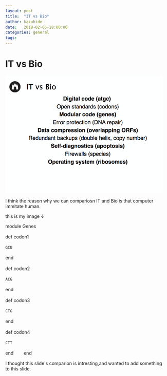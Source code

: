```yaml
---
layout: post
title:  "IT vs Bio"
author: kazuhide
date:   2018-02-06-18:00:00
categories: general
tags:
---
```


# IT vs Bio

![it_bio](/images/it_bio.jpg)


I think the reason why we can compariosn IT and Bio is that computer immitate human.

this is my image ↓

module Genes

  def codon1　　

    GCU　　

  end　　

  def codon2　　

    ACG　　

  end　　

  def codon3　　

    CTG　　

  end　　

  def codon4　　

    CTT　　

  end　　
end　　

I thought this slide's comparion is intresting,and wanted to add something to this slide.
